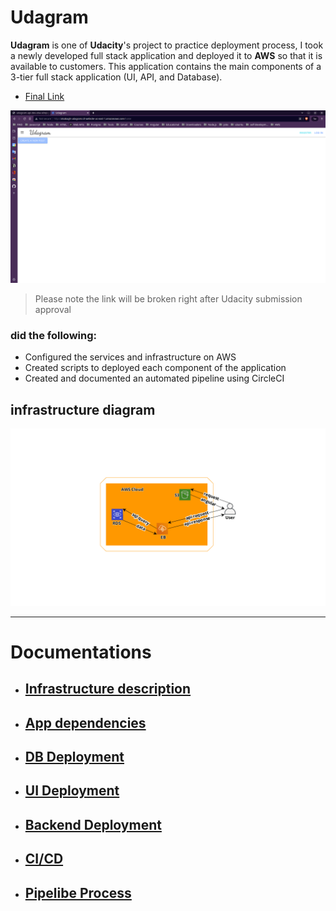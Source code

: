 # Udagram
**Udagram** is one of **Udacity**'s project to practice deployment process, I took a newly developed full stack application and deployed it to **AWS** so that it is available to customers. This application contains the main components of a 3-tier full stack application (UI, API, and Database).

- [Final Link](http://alsabagh-udagram.s3-website-us-east-1.amazonaws.com)

![hosted](docs/images/fe.png)

> Please note the link will be broken right after Udacity submission approval

### did the following:

- Configured the services and infrastructure on AWS
- Created scripts to deployed each component of the application
- Created and documented an automated pipeline using CircleCI


## infrastructure diagram
![aws diagram](/docs/images/Web%20App%20Reference%20Architecture.png)

---


# Documentations

- ## [Infrastructure description](docs/Infrastructure%20description.md)

- ## [App dependencies](docs/app%20dep.md)

- ## [DB Deployment](docs/DB_deploy.md)

- ## [UI Deployment](docs/uI-deploy.md)

- ## [Backend Deployment](docs/BE-deploy.md)

- ## [CI/CD](docs/ci.md)

- ## [Pipelibe Process](docs/pipeline%20process.md)
